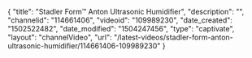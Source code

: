 {
    "title": "Stadler Form&trade; Anton Ultrasonic Humidifier",
    "description": "",
    "channelid": "114661406",
    "videoid": "109989230",
    "date_created": "1502522482",
    "date_modified": "1504247456",
    "type": "captivate",
    "layout": "channelVideo",
    "url": "\/latest-videos\/stadler-form-anton-ultrasonic-humidifier\/114661406-109989230"
}